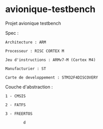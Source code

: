 # avionique-testbench
Projet avionique testbench

Spec :


    Architecture : ARM

    Processeur : RISC CORTEX M

    Jeu d'instructions : ARMv7-M (Cortex M4)

    Manufacturier : ST

    Carte de developpement : STM32F4DISCOVERY


Couche d'abstraction :


    1 - CMSIS

    2 - FATFS

    3 - FREERTOS

            d
